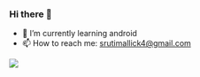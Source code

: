 ### Hi there 👋

<!--
**ShrutiMallick/ShrutiMallick** is a ✨ _special_ ✨ repository because its `README.md` (this file) appears on your GitHub profile.-->

- 🌱 I’m currently learning android
- 📫 How to reach me: srutimallick4@gmail.com

<img src="https://github-readme-stats.vercel.app/api?username=ShrutiMallick&&show_icons=true&title_color=#FF5733&icon_color=bb2acf&text_color=daf7dc&bg_color=151515">
